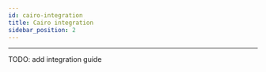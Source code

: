 ```yaml
---
id: cairo-integration
title: Cairo integration
sidebar_position: 2
---
```


---

TODO: add integration guide
